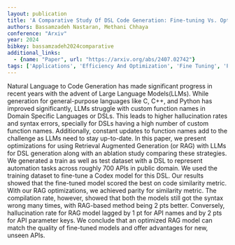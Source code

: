 ```yaml
---
layout: publication
title: 'A Comparative Study Of DSL Code Generation: Fine-tuning Vs. Optimized Retrieval Augmentation'
authors: Bassamzadeh Nastaran, Methani Chhaya
conference: "Arxiv"
year: 2024
bibkey: bassamzadeh2024comparative
additional_links:
  - {name: "Paper", url: "https://arxiv.org/abs/2407.02742"}
tags: ['Applications', 'Efficiency And Optimization', 'Fine Tuning', 'Pretraining Methods', 'RAG', 'Tools', 'Training Techniques']
---
```

Natural Language to Code Generation has made significant progress in recent years with the advent of Large Language Models(LLMs). While generation for general-purpose languages like C, C++, and Python has improved significantly, LLMs struggle with custom function names in Domain Specific Languages or DSLs. This leads to higher hallucination rates and syntax errors, specially for DSLs having a high number of custom function names. Additionally, constant updates to function names add to the challenge as LLMs need to stay up-to-date. In this paper, we present optimizations for using Retrieval Augmented Generation (or RAG) with LLMs for DSL generation along with an ablation study comparing these strategies. We generated a train as well as test dataset with a DSL to represent automation tasks across roughly 700 APIs in public domain. We used the training dataset to fine-tune a Codex model for this DSL. Our results showed that the fine-tuned model scored the best on code similarity metric. With our RAG optimizations, we achieved parity for similarity metric. The compilation rate, however, showed that both the models still got the syntax wrong many times, with RAG-based method being 2 pts better. Conversely, hallucination rate for RAG model lagged by 1 pt for API names and by 2 pts for API parameter keys. We conclude that an optimized RAG model can match the quality of fine-tuned models and offer advantages for new, unseen APIs.
